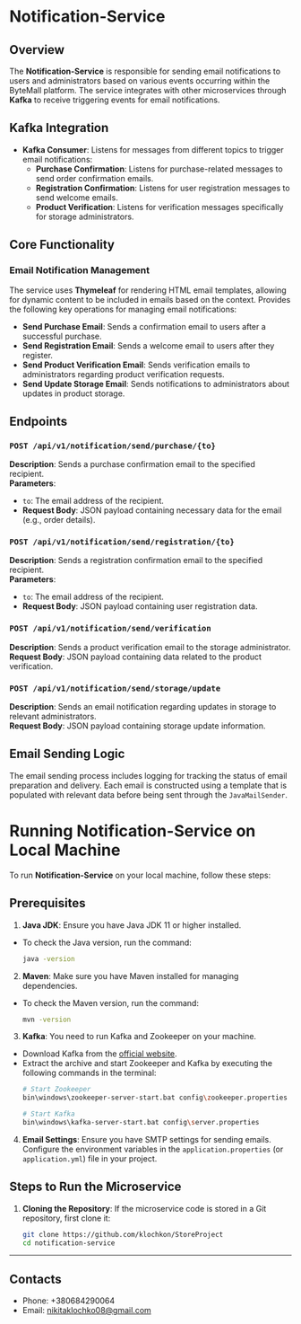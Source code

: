 # Notification-Service

## Overview
The **Notification-Service** is responsible for sending email notifications to users and administrators based on various events occurring within the ByteMall platform. The service integrates with other microservices through **Kafka** to receive triggering events for email notifications.

## Kafka Integration
- **Kafka Consumer**: Listens for messages from different topics to trigger email notifications:
    - **Purchase Confirmation**: Listens for purchase-related messages to send order confirmation emails.
    - **Registration Confirmation**: Listens for user registration messages to send welcome emails.
    - **Product Verification**: Listens for verification messages specifically for storage administrators.

## Core Functionality

### Email Notification Management
The service uses **Thymeleaf** for rendering HTML email templates, allowing for dynamic content to be included in emails based on the context.
Provides the following key operations for managing email notifications:
- **Send Purchase Email**: Sends a confirmation email to users after a successful purchase.
- **Send Registration Email**: Sends a welcome email to users after they register.
- **Send Product Verification Email**: Sends verification emails to administrators regarding product verification requests.
- **Send Update Storage Email**: Sends notifications to administrators about updates in product storage.

## Endpoints

### `POST /api/v1/notification/send/purchase/{to}`
**Description**: Sends a purchase confirmation email to the specified recipient.  
**Parameters**:
- `to`: The email address of the recipient.
- **Request Body**: JSON payload containing necessary data for the email (e.g., order details).

### `POST /api/v1/notification/send/registration/{to}`
**Description**: Sends a registration confirmation email to the specified recipient.  
**Parameters**:
- `to`: The email address of the recipient.
- **Request Body**: JSON payload containing user registration data.

### `POST /api/v1/notification/send/verification`
**Description**: Sends a product verification email to the storage administrator.  
**Request Body**: JSON payload containing data related to the product verification.

### `POST /api/v1/notification/send/storage/update`
**Description**: Sends an email notification regarding updates in storage to relevant administrators.  
**Request Body**: JSON payload containing storage update information.

## Email Sending Logic
The email sending process includes logging for tracking the status of email preparation and delivery. Each email is constructed using a template that is populated with relevant data before being sent through the `JavaMailSender`.

# Running Notification-Service on Local Machine

To run **Notification-Service** on your local machine, follow these steps:

## Prerequisites

1. **Java JDK**: Ensure you have Java JDK 11 or higher installed.
  - To check the Java version, run the command:
    ```bash
    java -version
    ```

2. **Maven**: Make sure you have Maven installed for managing dependencies.
  - To check the Maven version, run the command:
    ```bash
    mvn -version
    ```

3. **Kafka**: You need to run Kafka and Zookeeper on your machine.
  - Download Kafka from the [official website](https://kafka.apache.org/downloads).
  - Extract the archive and start Zookeeper and Kafka by executing the following commands in the terminal:
    ```bash
    # Start Zookeeper
    bin\windows\zookeeper-server-start.bat config\zookeeper.properties

    # Start Kafka
    bin\windows\kafka-server-start.bat config\server.properties
    ```

4. **Email Settings**: Ensure you have SMTP settings for sending emails. Configure the environment variables in the `application.properties` (or `application.yml`) file in your project.

## Steps to Run the Microservice

1. **Cloning the Repository**:
   If the microservice code is stored in a Git repository, first clone it:
   ```bash
   git clone https://github.com/klochkon/StoreProject
   cd notification-service
   ```

***
## Contacts
- Phone: +380684290064
- Email: [nikitaklochko08@gmail.com](mailto:nikitaklochko08@gmail.com)
